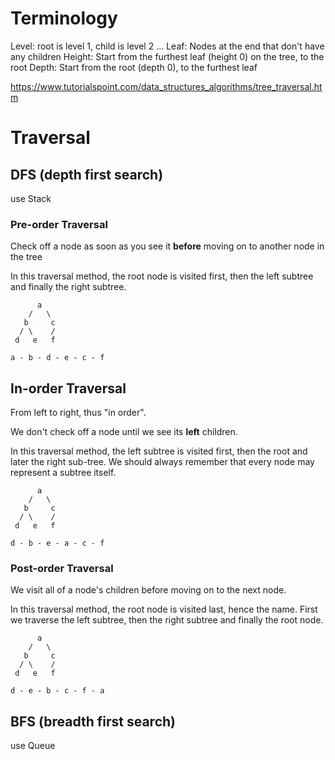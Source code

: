 # Terminology

Level: root is level 1, child is level 2 ...
Leaf: Nodes at the end that don't have any children
Height: Start from the furthest leaf (height 0) on the tree, to the root
Depth: Start from the root (depth 0), to the furthest leaf 

https://www.tutorialspoint.com/data_structures_algorithms/tree_traversal.htm

# Traversal

## DFS (depth first search)

use Stack

### Pre-order Traversal
Check off a node as soon as you see it **before** moving on to another node in the tree

In this traversal method, the root node is visited first, then the left subtree and finally the right subtree.

```
      a
    /   \
   b     c
  / \    /
 d   e   f

a - b - d - e - c - f
```

## In-order Traversal
From left to right, thus "in order".

We don't check off a node until we see its **left** children.

In this traversal method, the left subtree is visited first, then the root and later the right sub-tree. We should always remember that every node may represent a subtree itself. 

```
      a
    /   \
   b     c
  / \    /
 d   e   f

d - b - e - a - c - f
```

### Post-order Traversal
We visit all of a node's children before moving on to the next node.

In this traversal method, the root node is visited last, hence the name. First we traverse the left subtree, then the right subtree and finally the root node.

```
      a
    /   \
   b     c
  / \    /
 d   e   f

d - e - b - c - f - a
```

## BFS (breadth first search)

use Queue